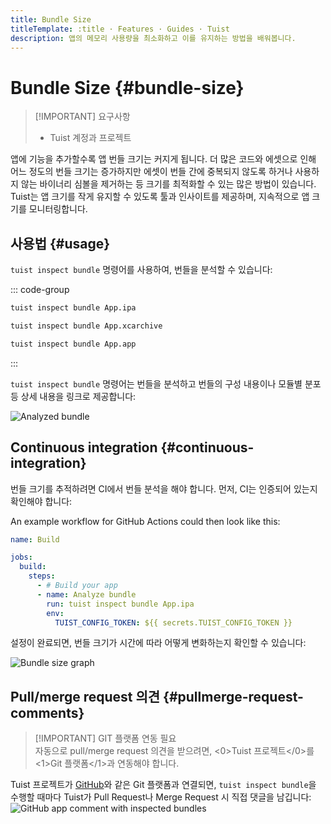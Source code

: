 ```yaml
---
title: Bundle Size
titleTemplate: :title · Features · Guides · Tuist
description: 앱의 메모리 사용량을 최소화하고 이를 유지하는 방법을 배워봅니다.
---
```


# Bundle Size {#bundle-size}

> [!IMPORTANT] 요구사항
>
> - <LocalizedLink href="/guides/server/accounts-and-projects">Tuist 계정과 프로젝트</LocalizedLink>

앱에 기능을 추가할수록 앱 번들 크기는 커지게 됩니다. 더 많은 코드와 에셋으로 인해 어느 정도의 번들 크기는 증가하지만 에셋이 번들 간에 중복되지 않도록 하거나 사용하지 않는 바이너리 심볼을 제거하는 등 크기를 최적화할 수 있는 많은 방법이 있습니다. Tuist는 앱 크기를 작게 유지할 수 있도록 툴과 인사이트를 제공하며, 지속적으로 앱 크기를 모니터링합니다.

## 사용법 {#usage}

`tuist inspect bundle` 명령어를 사용하여, 번들을 분석할 수 있습니다:

::: code-group

```bash [Analyze an .ipa]
tuist inspect bundle App.ipa
```

```bash [Analyze an .xcarchive]
tuist inspect bundle App.xcarchive
```

```bash [Analyze an app bundle]
tuist inspect bundle App.app
```

:::

`tuist inspect bundle` 명령어는 번들을 분석하고 번들의 구성 내용이나 모듈별 분포 등 상세 내용을 링크로 제공합니다:

![Analyzed bundle](/images/guides/features/bundle-size/analyzed-bundle.png)

## Continuous integration {#continuous-integration}

번들 크기를 추적하려면 CI에서 번들 분석을 해야 합니다. 먼저, CI는 <LocalizedLink href="/guides/integrations/continuous-integration#authentication">인증</LocalizedLink>되어 있는지 확인해야 합니다:

An example workflow for GitHub Actions could then look like this:

```yaml
name: Build

jobs:
  build:
    steps:
      - # Build your app
      - name: Analyze bundle
        run: tuist inspect bundle App.ipa
        env:
          TUIST_CONFIG_TOKEN: ${{ secrets.TUIST_CONFIG_TOKEN }}
```

설정이 완료되면, 번들 크기가 시간에 따라 어떻게 변화하는지 확인할 수 있습니다:

![Bundle size graph](/images/guides/features/bundle-size/bundle-size-graph.png)

## Pull/merge request 의견 {#pullmerge-request-comments}

> [!IMPORTANT] GIT 플랫폼 연동 필요\
> 자동으로 pull/merge request 의견을 받으려면, <0>Tuist 프로젝트</0>를 <1>Git 플랫폼</1>과 연동해야 합니다.

Tuist 프로젝트가 [GitHub](https://github.com)와 같은 Git 플랫폼과 연결되면, `tuist inspect bundle`을 수행할 때마다 Tuist가 Pull Request나 Merge Request 시 직접 댓글을 남깁니다:
![GitHub app comment with inspected bundles](/images/guides/features/bundle-size/github-app-with-bundles.png)
